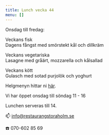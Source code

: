 ```yaml
---
title: Lunch vecka 44
menu: []
---
```

Onsdag till fredag:

Veckans fisk\
Dagens fångst med smörstekt kål och dillkräm

Veckans vegetariska\
Lasagne med gråärt, mozzarella och kålsallad

Veckans kött\
Gulasch med sotad purjolök och yoghurt

Helgmenyn hittar ni [här](https://www.restaurangstoraholm.se/helg/?i=2).

Vi har öppet onsdag till söndag 11 - 16

Lunchen serveras till 14.[](http://www.bjorlandagard.se)[](http://www.bjorlandagard.se)[](https://www.restaurangstoraholm.se/helg/?i=2)[](https://www.restaurangstoraholm.se/helg/?i=2)

📫 info@restaurangstoraholm.se

☎️ 070-602 85 69